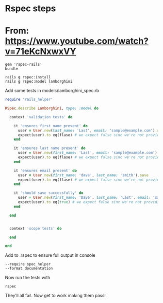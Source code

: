 

# Rspec steps
# From: https://www.youtube.com/watch?v=71eKcNxwxVY

```
gem 'rspec-rails'
bundle

rails g rspec:install
rails g rspec:model lamborghini
```

Add some tests in models/lamborghini_spec.rb

```ruby
require 'rails_helper'

RSpec.describe Lamborghini, type: :model do

  context 'validation tests' do

    it 'ensures first name present' do
      user = User.new(last_name: 'Last', email: 'sample@example.com').save
      expect(user).to eq(flase) # we expect false sinc we're not providing a first name
    end

    it 'ensures last name present' do
      user = User.new(first_name: 'Last', email: 'sample@example.com').save
      expect(user).to eq(flase) # we expect false sinc we're not providing a first name
    end

    it 'ensures email present' do
      user = User.new(first_name: 'dave', last_name: 'smith').save
      expect(user).to eq(flase) # we expect false sinc we're not providing a first name
    end

    it 'should save successfully' do
      user = User.new(first_name: 'Dave', last_name: 'Last', email: 'sample@example.com').save
      expect(user).to eq(true) # we expect false sinc we're not providing a first name
    end

  end


  context 'scope tests' do

  end

end
```


Add to .rspec to ensure full output in console

```
--require spec_helper
--format documentation
```

Now run the tests with

```
rspec
```

They'll all fail. Now get to work making them pass!







































